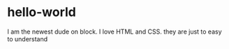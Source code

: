 # hello-world
 I am the newest dude on block. I love HTML and CSS. they are just to easy to understand
